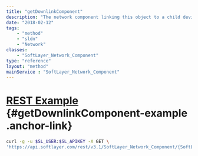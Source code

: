 ```yaml
---
title: "getDownlinkComponent"
description: "The network component linking this object to a child device"
date: "2018-02-12"
tags:
    - "method"
    - "sldn"
    - "Network"
classes:
    - "SoftLayer_Network_Component"
type: "reference"
layout: "method"
mainService : "SoftLayer_Network_Component"
---
```


# [REST Example](#getDownlinkComponent-example) <a href="/article/rest/"><i class="fas fa-question"></i></a> {#getDownlinkComponent-example .anchor-link} 
```bash
curl -g -u $SL_USER:$SL_APIKEY -X GET \
'https://api.softlayer.com/rest/v3.1/SoftLayer_Network_Component/{SoftLayer_Network_ComponentID}/getDownlinkComponent'
```
